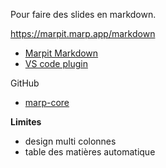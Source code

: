 Pour faire des slides en markdown.

https://marpit.marp.app/markdown

* [Marpit Markdown](https://marpit.marp.app/markdown) 
* [VS code plugin](https://marketplace.visualstudio.com/items?itemName=marp-team.marp-vscode) 

GitHub
* [marp-core](https://github.com/marp-team/marp-core) 

**Limites**
* design multi colonnes
* table des matières automatique
